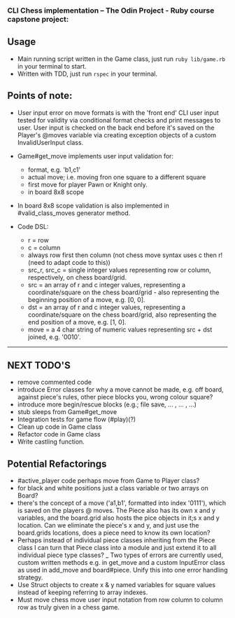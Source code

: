 ### CLI Chess implementation – The Odin Project - Ruby course capstone project:

## Usage
- Main running script written in the Game class, just run `ruby lib/game.rb` in your terminal to start.
- Written with TDD, just run `rspec` in your terminal.

## Points of note:
- User input error on move formats is with the 'front end' CLI user input tested for validity via conditional format checks and print messages to user. User input is checked on the back end before it's saved on the Player's @moves variable via creating exception objects of a custom InvalidUserInput class.
- Game#get_move implements user input validation for:
  - format, e.g. 'b1,c1'
  - actual move; i.e. moving fron one square to a different square
  - first move for player Pawn or Knight only.
  - in board 8x8 scope
- In board 8x8 scope validation is also implemented in #valid_class_moves generator method.

- Code DSL:
  - r = row
  - c = column
  - always row first then column (not chess move syntax uses c then r! (need to adapt code to this))
  - src_r, src_c = single integer values representing row or column, respectively, on chess board/grid.
  - src = an array of r and c integer values, representing a coordinate/square on the chess board/grid - also representing the beginning position of a move, e.g. [0, 0].
  - dst = an array of r and c integer values, representing a coordinate/square on the chess board/grid, also representing the end position of a move, e.g. [1, 0].
  - move = a 4 char string of numeric values representing src + dst joined, e.g. '0010'. 
  
__________________________________________

## NEXT TODO'S 
  - remove commented code
  - introduce Error classes for why a move cannot be made, e.g. off board, against piece's rules, other piece blocks you, wrong colour square?
  - introduce more begin/rescue blocks (e.g.; file save, ... , ... , ...)
  - stub sleeps from Game#get_move
  - Integration tests for game flow (#play)(?)
  - Clean up code in Game class
  - Refactor code in Game class
  - Write castling function.


## Potential Refactorings
- #active_player code perhaps move from Game to Player class?
- for black and white positions just a class variable or two arrays on Board?
- there's the concept of a move ('a1,b1', formatted into index '0111'), which is saved on the players @ moves. The Piece also has its own x and y variables, and the board.grid also hosts the pice objects in it;s x and y location. Can we eliminate the piece's x and y, and just use the board.grids locations, does a piece need to know its own location?
- Perhaps instead of individual piece classes inheriting from the Piece class I can turn that Piece class into a module and just extend it to all individual piece type classes?
_ Two types of errors are currently used, custom written methods e.g. in get_move and a custom InputError class as used in add_move and board#piece. Unify this into one error handling strategy.
- Use Struct objects to create x & y named variables for square values instead of keeping referring to array indexes.
- Must move chess move user input notation from row column to column row as truly given in a chess game.

